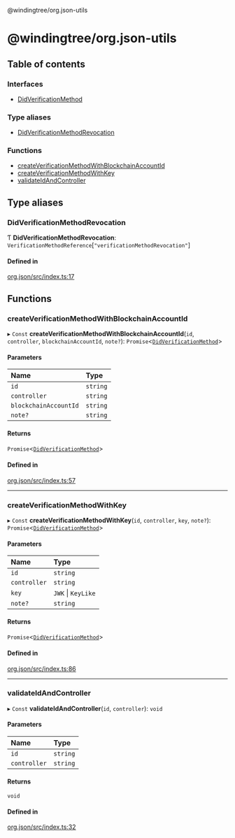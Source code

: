 @windingtree/org.json-utils

# @windingtree/org.json-utils

## Table of contents

### Interfaces

- [DidVerificationMethod](interfaces/DidVerificationMethod.md)

### Type aliases

- [DidVerificationMethodRevocation](README.md#didverificationmethodrevocation)

### Functions

- [createVerificationMethodWithBlockchainAccountId](README.md#createverificationmethodwithblockchainaccountid)
- [createVerificationMethodWithKey](README.md#createverificationmethodwithkey)
- [validateIdAndController](README.md#validateidandcontroller)

## Type aliases

### DidVerificationMethodRevocation

Ƭ **DidVerificationMethodRevocation**: `VerificationMethodReference`[``"verificationMethodRevocation"``]

#### Defined in

[org.json/src/index.ts:17](https://github.com/windingtree/org.id-sdk/blob/b4abc84/packages/org.json/src/index.ts#L17)

## Functions

### createVerificationMethodWithBlockchainAccountId

▸ `Const` **createVerificationMethodWithBlockchainAccountId**(`id`, `controller`, `blockchainAccountId`, `note?`): `Promise`<[`DidVerificationMethod`](interfaces/DidVerificationMethod.md)\>

#### Parameters

| Name | Type |
| :------ | :------ |
| `id` | `string` |
| `controller` | `string` |
| `blockchainAccountId` | `string` |
| `note?` | `string` |

#### Returns

`Promise`<[`DidVerificationMethod`](interfaces/DidVerificationMethod.md)\>

#### Defined in

[org.json/src/index.ts:57](https://github.com/windingtree/org.id-sdk/blob/b4abc84/packages/org.json/src/index.ts#L57)

___

### createVerificationMethodWithKey

▸ `Const` **createVerificationMethodWithKey**(`id`, `controller`, `key`, `note?`): `Promise`<[`DidVerificationMethod`](interfaces/DidVerificationMethod.md)\>

#### Parameters

| Name | Type |
| :------ | :------ |
| `id` | `string` |
| `controller` | `string` |
| `key` | `JWK` \| `KeyLike` |
| `note?` | `string` |

#### Returns

`Promise`<[`DidVerificationMethod`](interfaces/DidVerificationMethod.md)\>

#### Defined in

[org.json/src/index.ts:86](https://github.com/windingtree/org.id-sdk/blob/b4abc84/packages/org.json/src/index.ts#L86)

___

### validateIdAndController

▸ `Const` **validateIdAndController**(`id`, `controller`): `void`

#### Parameters

| Name | Type |
| :------ | :------ |
| `id` | `string` |
| `controller` | `string` |

#### Returns

`void`

#### Defined in

[org.json/src/index.ts:32](https://github.com/windingtree/org.id-sdk/blob/b4abc84/packages/org.json/src/index.ts#L32)
